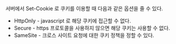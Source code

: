 서버에서 Set-Cookie 로 쿠키를 이용할 때 다음과 같은 옵션을 줄 수 있다.
* HttpOnly - javascript 로 해당 쿠키에 접근할 수 없다.
* Secure - https 프로토콜을 사용하지 않으면 해당 쿠키는 사용할 수 없다.
* SameSite - 크로스 사이트 요청에 대한 쿠키 정책을 정할 수 있다.
